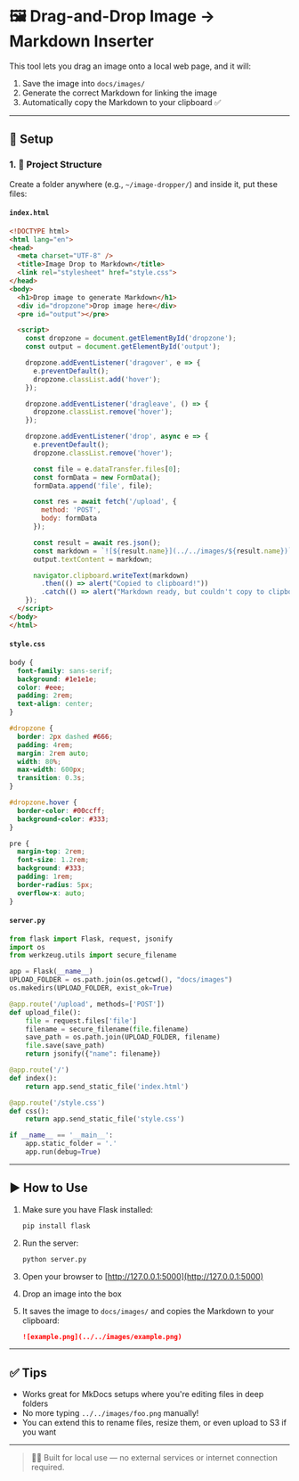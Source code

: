# 🖼️ Drag-and-Drop Image → Markdown Inserter

This tool lets you drag an image onto a local web page, and it will:

1. Save the image into `docs/images/`
2. Generate the correct Markdown for linking the image
3. Automatically copy the Markdown to your clipboard ✅

---

## 🔧 Setup

### 1. 📁 Project Structure

Create a folder anywhere (e.g., `~/image-dropper/`) and inside it, put these files:

#### `index.html`

```html
<!DOCTYPE html>
<html lang="en">
<head>
  <meta charset="UTF-8" />
  <title>Image Drop to Markdown</title>
  <link rel="stylesheet" href="style.css">
</head>
<body>
  <h1>Drop image to generate Markdown</h1>
  <div id="dropzone">Drop image here</div>
  <pre id="output"></pre>

  <script>
    const dropzone = document.getElementById('dropzone');
    const output = document.getElementById('output');

    dropzone.addEventListener('dragover', e => {
      e.preventDefault();
      dropzone.classList.add('hover');
    });

    dropzone.addEventListener('dragleave', () => {
      dropzone.classList.remove('hover');
    });

    dropzone.addEventListener('drop', async e => {
      e.preventDefault();
      dropzone.classList.remove('hover');

      const file = e.dataTransfer.files[0];
      const formData = new FormData();
      formData.append('file', file);

      const res = await fetch('/upload', {
        method: 'POST',
        body: formData
      });

      const result = await res.json();
      const markdown = `![${result.name}](../../images/${result.name})`;
      output.textContent = markdown;

      navigator.clipboard.writeText(markdown)
        .then(() => alert("Copied to clipboard!"))
        .catch(() => alert("Markdown ready, but couldn't copy to clipboard."));
    });
  </script>
</body>
</html>
```

#### `style.css`

```css
body {
  font-family: sans-serif;
  background: #1e1e1e;
  color: #eee;
  padding: 2rem;
  text-align: center;
}

#dropzone {
  border: 2px dashed #666;
  padding: 4rem;
  margin: 2rem auto;
  width: 80%;
  max-width: 600px;
  transition: 0.3s;
}

#dropzone.hover {
  border-color: #00ccff;
  background-color: #333;
}

pre {
  margin-top: 2rem;
  font-size: 1.2rem;
  background: #333;
  padding: 1rem;
  border-radius: 5px;
  overflow-x: auto;
}
```

#### `server.py`

```python
from flask import Flask, request, jsonify
import os
from werkzeug.utils import secure_filename

app = Flask(__name__)
UPLOAD_FOLDER = os.path.join(os.getcwd(), "docs/images")
os.makedirs(UPLOAD_FOLDER, exist_ok=True)

@app.route('/upload', methods=['POST'])
def upload_file():
    file = request.files['file']
    filename = secure_filename(file.filename)
    save_path = os.path.join(UPLOAD_FOLDER, filename)
    file.save(save_path)
    return jsonify({"name": filename})

@app.route('/')
def index():
    return app.send_static_file('index.html')

@app.route('/style.css')
def css():
    return app.send_static_file('style.css')

if __name__ == '__main__':
    app.static_folder = '.'
    app.run(debug=True)
```

---

## ▶️ How to Use

1. Make sure you have Flask installed:

    ```bash
    pip install flask
    ```

2. Run the server:

    ```bash
    python server.py
    ```

3. Open your browser to [http://127.0.0.1:5000](http://127.0.0.1:5000)

4. Drop an image into the box

5. It saves the image to `docs/images/` and copies the Markdown to your clipboard:

    ```markdown
    ![example.png](../../images/example.png)
    ```

---

## ✅ Tips

- Works great for MkDocs setups where you're editing files in deep folders
- No more typing `../../images/foo.png` manually!
- You can extend this to rename files, resize them, or even upload to S3 if you want

---

> 👷‍♂️ Built for local use — no external services or internet connection required.
